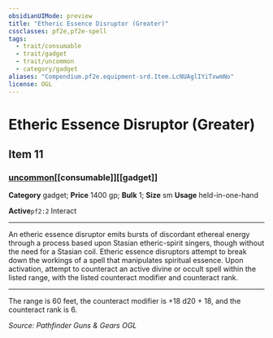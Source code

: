```yaml
---
obsidianUIMode: preview
title: "Etheric Essence Disruptor (Greater)"
cssclasses: pf2e,pf2e-spell
tags:
  - trait/consumable
  - trait/gadget
  - trait/uncommon
  - category/gadget
aliases: "Compendium.pf2e.equipment-srd.Item.LcNUAglIYiTxwmNo"
license: OGL
---
```

# Etheric Essence Disruptor (Greater)
## Item 11
### [uncommon](uncommon "Uncommon Rarity Trait")[[consumable]][[gadget]]

**Category** gadget; 
**Price** 1400 gp; 
**Bulk** 1; **Size** sm
**Usage** held-in-one-hand

**Active**`pf2:2` Interact

* * *

An etheric essence disruptor emits bursts of discordant ethereal energy through a process based upon Stasian etheric-spirit singers, though without the need for a Stasian coil. Etheric essence disruptors attempt to break down the workings of a spell that manipulates spiritual essence. Upon activation, attempt to counteract an active divine or occult spell within the listed range, with the listed counteract modifier and counteract rank.

* * *

The range is 60 feet, the counteract modifier is +18 d20 + 18, and the counteract rank is 6.

*Source: Pathfinder Guns & Gears*
*OGL*